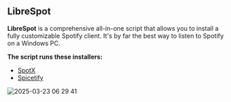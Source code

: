 <h2>LibreSpot</h2>
<p><strong>LibreSpot</strong> is a comprehensive all-in-one script that allows you to install a fully customizable Spotify client. It's by far the best way to listen to Spotify on a Windows PC.</p>

<p><strong>The script runs these installers:</strong></p>
<ul>
  <li><a href="https://github.com/SpotX-Official/SpotX">SpotX</a></li>
  <li><a href="https://github.com/spicetify/spicetify-cli">Spicetify</a></li>
</ul>

![2025-03-23 06 29 41](https://github.com/user-attachments/assets/91a14a21-4080-464a-a91d-f19b9295ba34)
